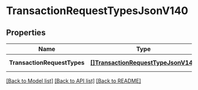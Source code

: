 # TransactionRequestTypesJsonV140

## Properties
Name | Type | Description | Notes
------------ | ------------- | ------------- | -------------
**TransactionRequestTypes** | [**[]TransactionRequestTypeJsonV140**](TransactionRequestTypeJsonV140.md) |  | [default to null]

[[Back to Model list]](../README.md#documentation-for-models) [[Back to API list]](../README.md#documentation-for-api-endpoints) [[Back to README]](../README.md)


